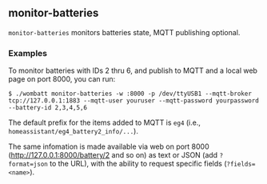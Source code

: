 ## monitor-batteries
`monitor-batteries` monitors batteries state, MQTT publishing optional.

### Examples
To monitor batteries with IDs 2 thru 6, and publish to MQTT and a local web page on port 8000, you can run:
~~~
$ ./wombatt monitor-batteries -w :8000 -p /dev/ttyUSB1 --mqtt-broker tcp://127.0.0.1:1883 --mqtt-user youruser --mqtt-password yourpassword --battery-id 2,3,4,5,6
~~~

The default prefix for the items added to MQTT is `eg4` (i.e., `homeassistant/eg4_battery2_info/...`).

The same infomation is made available via web on port 8000
(http://127.0.0.1:8000/battery/2 and so on) as text or JSON (add
`?format=json` to the URL), with the ability to request specific
fields (`?fields=<name>`).

